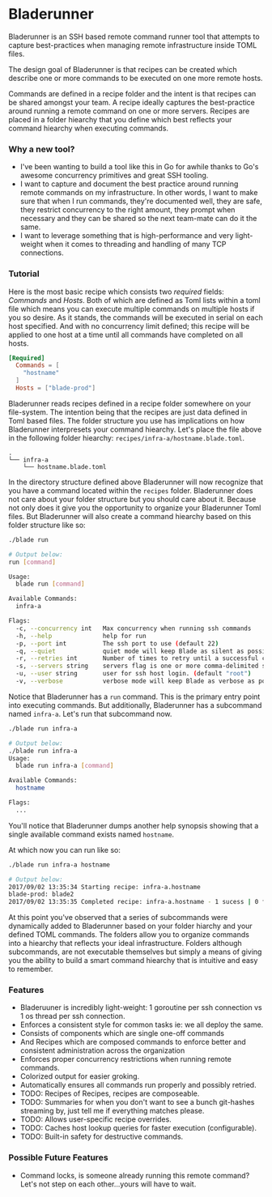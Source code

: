 Bladerunner
===========

Bladerunner is an SSH based remote command runner tool that attempts to capture best-practices when
managing remote infrastructure inside TOML files. 

The design goal of Bladerunner is that recipes can be created which describe one or more commands to be executed on one more remote hosts.

Commands are defined in a recipe folder and the intent is that recipes can be shared amongst your
team. A recipe ideally captures the best-practice around running a remote command on one or more
servers. Recipes are placed in a folder hiearchy that you define which best reflects your command hiearchy when executing commands.

### Why a new tool?
* I've been wanting to build a tool like this in Go for awhile thanks to Go's awesome concurrency
primitives and great SSH tooling.
* I want to capture and document the best practice around running remote commands on my infrastructure. In other words, I want to make sure that when I run commands, they're documented well, they are safe, they restrict concurrency to the right amount, they prompt when necessary and they can be shared so the next team-mate can do it the same.
* I want to leverage something that is high-performance and very light-weight when it comes to threading and handling of many TCP connections.

### Tutorial

Here is the most basic recipe which consists two *required* fields: *Commands* and *Hosts*. Both of which are defined as Toml lists within a toml file which means you can execute multiple commands on multiple hosts if you so desire. As it stands, the commands will be executed in serial on each host specified. And with no concurrency limit defined; this recipe will be applied to one host at a time until all commands have completed on all hosts.

```toml
[Required]
  Commands = [
    "hostname"
  ]
  Hosts = ["blade-prod"]
```

Bladerunner reads recipes defined in a recipe folder somewhere on your file-system. The intention being that the recipes are just data defined in Toml based files. The folder structure you use has implications on how Bladerunner interpresets your command hiearchy. Let's place the file above in the following folder hiearchy: `recipes/infra-a/hostname.blade.toml`.

```
.
└── infra-a
    └── hostname.blade.toml
```

In the directory structure defined above Bladerunner will now recognize that you have a command located within the `recipes` folder. Bladerunner does not care about your folder structure but you should care about it. Because not only does it give you the opportunity to organize your Bladerunner Toml files. But Bladerunner will also create a command hiearchy based on this folder structure like so:

```sh
./blade run

# Output below:
run [command]

Usage:
  blade run [command]

Available Commands:
  infra-a

Flags:
  -c, --concurrency int   Max concurrency when running ssh commands
  -h, --help              help for run
  -p, --port int          The ssh port to use (default 22)
  -q, --quiet             quiet mode will keep Blade as silent as possible.
  -r, --retries int       Number of times to retry until a successful command returns (default 3)
  -s, --servers string    servers flag is one or more comma-delimited servers.
  -u, --user string       user for ssh host login. (default "root")
  -v, --verbose           verbose mode will keep Blade as verbose as possible.
```

Notice that Bladerunner has a `run` command. This is the primary entry point into executing commands. But additionally, Bladerunner has a subcommand named `infra-a`.  Let's run that subcommand now.

```sh
./blade run infra-a

# Output below:
./blade run infra-a
Usage:
  blade run infra-a [command]

Available Commands:
  hostname

Flags:
  ...
```

You'll notice that Bladerunner dumps another help synopsis showing that a single available command exists named `hostname`. 

At which now you can run like so:

```sh
./blade run infra-a hostname

# Output below:
2017/09/02 13:35:34 Starting recipe: infra-a.hostname
blade-prod: blade2
2017/09/02 13:35:35 Completed recipe: infra-a.hostname - 1 sucess | 0 failed | 1 total
```

At this point you've observed that a series of subcommands were dynamically added to Bladerunner based on your folder hiarchy and your defined TOML commands.  The folders allow you to organize commands into a hiearchy that reflects your ideal infrastructure. Folders although subcommands, are not executable themselves but simply a means of giving you the ability to build a smart command hiearchy that is intuitive and easy to remember.



### Features
* Bladeruuner is incredibly light-weight: 1 goroutine per ssh connection vs 1 os thread per ssh connection.
* Enforces a consistent style for common tasks ie: we all deploy the same.
* Consists of components which are single one-off commands
* And Recipes which are composed commands to enforce better and consistent administration across the organization
* Enforces proper concurrency restrictions when running remote commands.
* Colorized output for easier groking.
* Automatically ensures all commands run properly and possibly retried.
* TODO: Recipes of Recipes, recipes are composeable.
* TODO: Summaries for when you don't want to see a bunch git-hashes streaming by, just tell me if everything matches please.
* TODO: Allows user-specific recipe overrides.
* TODO: Caches host lookup queries for faster execution (configurable).
* TODO: Built-in safety for destructive commands.

### Possible Future Features
* Command locks, is someone already running this remote command?  Let's not step on each other...yours will have to wait.